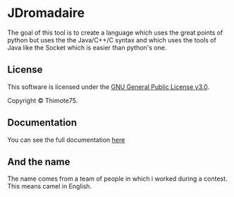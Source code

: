 # JDromadaire

The goal of this tool is to create a language which uses the great points of python but uses the the Java/C++/C syntax and which uses the tools of Java like the Socket which is easier than python's one.

## License

This software is licensed under the [GNU General Public License v3.0](https://www.gnu.org/licenses/gpl-3.0.html).

Copyright © Thimote75.

## Documentation

You can see the full documentation [here](https://jdromadaire.readthedocs.io)
<!--

## Variables

You can define a variable without saying the type like this
name = data

For the moment, there are a few base type :
Characters, Strings, Numbers (int, float, double), Array and Dict
Which can be created using the following expressions (characters and dict can't be created for the moment)
"data", 5/5.0, [0,1]

## Functions

For the moment, you can define a function by saying

The syntax will be like this:

function name(arg0, arg1, arg2, [...] , argn) {
   Your code
}

## Classes

The classes can't be created inside the code but the implementation can be done and can be seen in the functions/file folder which creates a File class to implement the file system.

# Utils of JDromadaire

## OpenNS

The networking subsystem is a project i am currently working on which will be implemented inside JDromadaire. It is used to make easier cryptographical tunnels and it's base system creates 3 tunnels, a default for simple data, an encrypted for secure informations and a fallback for important data that needs to faster than the queue of the 2 others.

## File

The file system uses java's file system and is already implemented, it can be used like this

file = File(path)

This creates a file, if it doesn't exists using

file.exists()

you can create the folder with 

fold = File(pathWithoutEnd)
fold.mkdir()

And then create the file with

file.create()

You can read inside the file with file.read(), write with file.write(text, append) and delete it with file.delete()

-->

## And the name

The name comes from a team of people in which i worked during a contest. This means camel in English.

